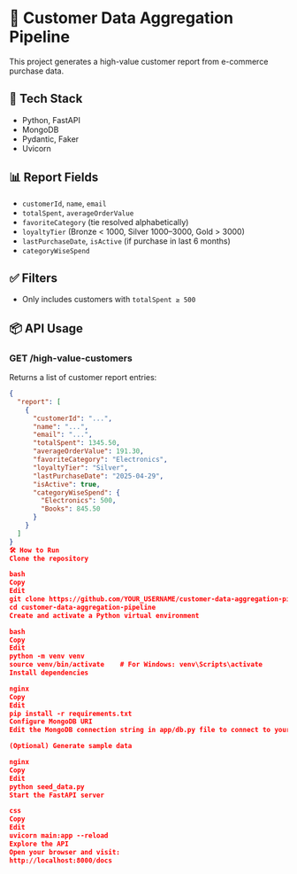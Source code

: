 # 🧩 Customer Data Aggregation Pipeline

This project generates a high-value customer report from e-commerce purchase data.

## 🚀 Tech Stack
- Python, FastAPI
- MongoDB
- Pydantic, Faker
- Uvicorn

## 📊 Report Fields
- `customerId`, `name`, `email`
- `totalSpent`, `averageOrderValue`
- `favoriteCategory` (tie resolved alphabetically)
- `loyaltyTier` (Bronze < 1000, Silver 1000–3000, Gold > 3000)
- `lastPurchaseDate`, `isActive` (if purchase in last 6 months)
- `categoryWiseSpend`

## ✅ Filters
- Only includes customers with `totalSpent ≥ 500`

## 📦 API Usage

### GET /high-value-customers
Returns a list of customer report entries:
```json
{
  "report": [
    {
      "customerId": "...",
      "name": "...",
      "email": "...",
      "totalSpent": 1345.50,
      "averageOrderValue": 191.30,
      "favoriteCategory": "Electronics",
      "loyaltyTier": "Silver",
      "lastPurchaseDate": "2025-04-29",
      "isActive": true,
      "categoryWiseSpend": {
        "Electronics": 500,
        "Books": 845.50
      }
    }
  ]
}
🛠️ How to Run
Clone the repository

bash
Copy
Edit
git clone https://github.com/YOUR_USERNAME/customer-data-aggregation-pipeline.git
cd customer-data-aggregation-pipeline
Create and activate a Python virtual environment

bash
Copy
Edit
python -m venv venv
source venv/bin/activate    # For Windows: venv\Scripts\activate
Install dependencies

nginx
Copy
Edit
pip install -r requirements.txt
Configure MongoDB URI
Edit the MongoDB connection string in app/db.py file to connect to your MongoDB instance.

(Optional) Generate sample data

nginx
Copy
Edit
python seed_data.py
Start the FastAPI server

css
Copy
Edit
uvicorn main:app --reload
Explore the API
Open your browser and visit:
http://localhost:8000/docs